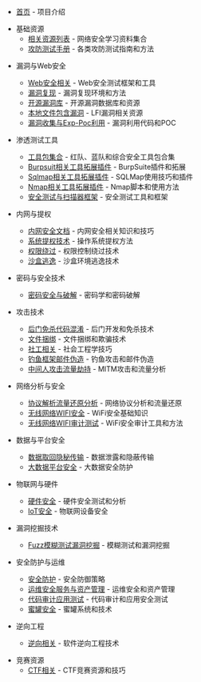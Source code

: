 * [首页](../README.md) - 项目介绍

<!-- 基础资源 -->
* 基础资源
  * [相关资源列表](相关资源列表.md) - 网络安全学习资料集合
  * [攻防测试手册](攻防测试手册.md) - 各类攻防测试指南和方法

<!-- 核心安全分类 -->
* 漏洞与Web安全
  * [Web安全相关](Web安全相关.md) - Web安全测试框架和工具
  * [漏洞复现](漏洞复现.md) - 漏洞复现环境和方法
  * [开源漏洞库](开源漏洞库.md) - 开源漏洞数据库和资源
  * [本地文件包含漏洞](本地文件包含漏洞.md) - LFI漏洞相关资源
  * [漏洞收集与Exp-Poc利用](漏洞收集与Exp-Poc利用.md) - 漏洞利用代码和POC

* 渗透测试工具
  * [工具包集合](工具包集合.md) - 红队、蓝队和综合安全工具包合集
  * [Burpsuit相关工具拓展插件](Burpsuit相关工具拓展插件.md) - BurpSuite插件和拓展
  * [Sqlmap相关工具拓展插件](Sqlmap相关工具拓展插件.md) - SQLMap使用技巧和插件
  * [Nmap相关工具拓展插件](Nmap相关工具拓展插件.md) - Nmap脚本和使用方法
  * [安全测试与扫描器框架](安全测试与扫描器框架.md) - 安全测试工具和框架

* 内网与提权
  * [内网安全文档](内网安全文档.md) - 内网安全相关知识和技巧
  * [系统提权技术](系统提权技术.md) - 操作系统提权方法
  * [权限绕过](权限绕过.md) - 权限控制绕过技术
  * [沙盒逃逸](沙盒逃逸.md) - 沙盒环境逃逸技术

<!-- 安全技术分类 -->
* 密码与安全技术
  * [密码安全与破解](密码安全与破解.md) - 密码学和密码破解

* 攻击技术
  * [后门免杀代码混淆](后门免杀代码混淆.md) - 后门开发和免杀技术
  * [文件捆绑](文件捆绑.md) - 文件捆绑和欺骗技术
  * [社工相关](社工相关.md) - 社会工程学技巧
  * [钓鱼框架邮件伪造](钓鱼框架邮件伪造.md) - 钓鱼攻击和邮件伪造
  * [中间人攻击流量劫持](中间人攻击流量劫持.md) - MITM攻击和流量分析

* 网络分析与安全
  * [协议解析流量还原分析](协议解析流量还原分析.md) - 网络协议分析和流量还原
  * [无线网络WIFI安全](无线网络WIFI安全.md) - WiFi安全基础知识
  * [无线网络WIFI审计测试](无线网络WIFI审计测试.md) - WiFi安全审计工具和方法

* 数据与平台安全
  * [数据取回隐秘传输](数据取回隐秘传输.md) - 数据泄露和隐蔽传输
  * [大数据平台安全](大数据平台安全.md) - 大数据安全防护

* 物联网与硬件
  * [硬件安全](硬件安全.md) - 硬件安全测试和分析
  * [IoT安全](IoT安全.md) - 物联网设备安全

<!-- 高级安全技术 -->
* 漏洞挖掘技术
  * [Fuzz模糊测试漏洞挖掘](Fuzz模糊测试漏洞挖掘.md) - 模糊测试和漏洞挖掘

* 安全防护与运维
  * [安全防护](安全防护.md) - 安全防御策略
  * [运维安全服务与资产管理](运维安全服务与资产管理.md) - 运维安全和资产管理
  * [代码审计应用测试](代码审计应用测试.md) - 代码审计和应用安全测试
  * [蜜罐安全](蜜罐安全.md) - 蜜罐系统和技术

* 逆向工程
  * [逆向相关](逆向相关.md) - 软件逆向工程技术

<!-- 竞赛与学习 -->
* 竞赛资源
  * [CTF相关](CTF相关.md) - CTF竞赛资源和技巧